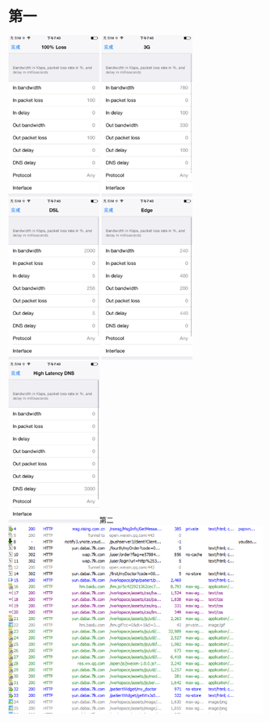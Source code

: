 # 第一
<img src="https://github.com/weiyunling/pic/blob/master/2016-2-29/100%25%20loss.png" width="180" height="320"/>
<img src="https://github.com/weiyunling/pic/blob/master/2016-2-29/3G.png" width="180" height="320"/>
<img src="https://github.com/weiyunling/pic/blob/master/2016-2-29/DSL.png" width="180" height="320"/>
<img src="https://github.com/weiyunling/pic/blob/master/2016-2-29/Edge.png" width="180" height="320"/>
<img src="https://github.com/weiyunling/pic/blob/master/2016-2-29/High%20Latency%20DNS.png" width="180" height="320/><br>

# 第二
<img src="https://github.com/weiyunling/pic/blob/master/2016-2-29/%E6%8A%93%E5%8C%85%E6%88%AA%E5%9B%BE.png" />
